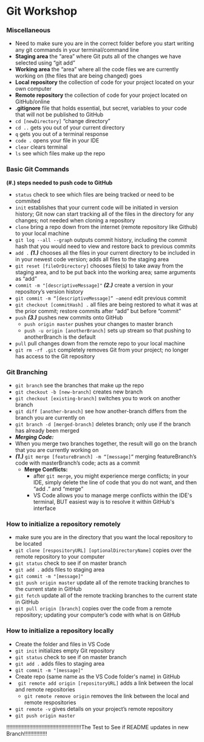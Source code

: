 # Git Workshop


### Miscellaneous ###
* Need to make sure you are in the correct folder before you start writing any git commands in your terminal/command line
* **Staging area** the “area” where Git puts all of the changes we have selected using “git add”
* **Working area** the “area” where all the code files we are currently working on (the files that are being changed) goes
* **Local repository** the collection of code for your project located on your own computer
* **Remote repository** the collection of code for your project located on GitHub/online
* **.gitignore** file that holds essential, but secret, variables to your code that will not be published to GitHub
* `cd [newDirectory]` “change directory”
* `cd ..` gets you out of your current directory
* `q` gets you out of a terminal response
* `code .` opens your file in your IDE
* `clear` clears terminal
* `ls` see which files make up the repo


### Basic Git Commands ###
**(#.) steps needed to push code to GitHub**
* `status` check to see which files are being tracked or need to be commited
* `init` establishes that your current code will be initiated in version history; Git now can start tracking all of the files in the directory for any changes; not needed when cloning a repository
* `clone` bring a repo down from the internet (remote repository like Github) to your local machine
* `git log --all --graph` outputs commit history, including the commit hash that you would need to view and restore back to previous commits
* `add .` ***(1.)*** chooses all the files in your current directory to be included in in your newest code version; adds all files to the staging area
* `git reset [fileOrDirectory]` chooses file(s) to take away from the staging area, and to be put back into the working area; same arguments as “add”
* `commit -m "[descriptiveMessage]"` ***(2.)*** create a version in your repository’s version history
* `git commit -m “[descriptiveMessage]” –amend` edit previous commit
* `git checkout [commitHash] .` all files are being restored to what it was at the prior commit; restore commits after “add” but before “commit”
* `push` ***(3.)*** pushes new commits onto GitHub
	* `push origin master` pushes your changes to master branch
	* `push -u origin [anotherBranch]` sets up stream so that pushing to anotherBranch is the default
* `pull` pull changes down from the remote repo to your local machine
* `git rm -rf .git` completely removes Git from your project; no longer has access to the Git repository


### Git Branching ###
* `git branch` see the branches that make up the repo
* `git checkout -b [new-branch]` creates new branch
* `git checkout [existing-branch]` switches you to work on another branch
* `git diff [another-branch]` see how another-branch differs from the branch you are currently on
* `git branch -d [merged-branch]` deletes branch; only use if the branch has already been merged
* ***Merging Code:***
* When you merge two branches together, the result will go on the branch that you are currently working on
* ***(1.)*** `git merge [featureBranch] -m “[message]”` merging featureBranch’s code with masterBranch’s code; acts as a commit
	* **Merge Conflicts:**
		* after `git merge`, you might experience merge conflicts; in your IDE, simply delete the line of code that you do not want, and then “add .” and “merge”
		* VS Code allows you to manage merge conflicts within the IDE's terminal, BUT easiest way is to resolve it within GitHub's interface


### How to initialize a repository remotely ###
* make sure you are in the directory that you want the local repository to be located
* `git clone [respositoryURL] [optionalDirectoryName]` copies over the remote repository to your computer
* `git status` check to see if on master branch
* `git add .` adds files to staging area
* `git commit -m "[message]" `
* `git push origin master` update all of the remote tracking branches to the current state in GitHub
* `git fetch` update all of the remote tracking branches to the current state in GitHub
* `git pull origin [branch]` copies over the code from a remote repository; updating your computer’s code with what is on GitHub


### How to initialize a repository locally ###
* Create the folder and files in VS Code
* `git init` initializes empty Git repository
* `git status` check to see if on master branch
* `git add .` adds files to staging area
* `git commit -m "[message]" `
* Create repo (same name as the VS Code folder's name) in GitHub
* ` git remote add origin [repositoryURL]` adds a link between the local and remote repositories
	* `git remote remove origin` removes the link between the local and remote respositories 
* `git remote -v` gives details on your project’s remote repository
* `git push origin master`


!!!!!!!!!!!!!!!!!!!!!!!!!!!!!!!!!!!!!!!!!!!!!!!!!The Test to See if README updates in new Branch!!!!!!!!!!!!!!!